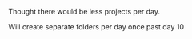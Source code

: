 Thought there would be less projects per day. 

Will create separate folders per day once past day 10